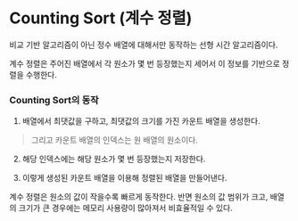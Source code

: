 # Counting Sort (계수 정렬)

비교 기반 알고리즘이 아닌 정수 배열에 대해서만 동작하는 선형 시간 알고리즘이다.

계수 정렬은 주어진 배열에서 각 원소가 몇 번 등장했는지 세어서 이 정보를 기반으로 정렬을 수행한다.

### Counting Sort의 동작

1. 배열에서 최댓값을 구하고, 최댓값의 크기를 가진 카운트 배열을 생성한다.

> 그리고 카운트 배열의 인덱스는 원 배열의 원소이다.

2. 해당 인덱스에는 해당 원소가 몇 번 등장했는지 저장한다.

3. 이렇게 생성된 카운트 배열을 이용해 정렬된 배열을 만들어낸다.

계수 정렬은 원소의 값이 작을수록 빠르게 동작한다. 반면 원소의 값 범위가 크고, 배열의 크기가 큰 경우에는 메모리 사용량이 많아져서 비효율적일 수 있다.
